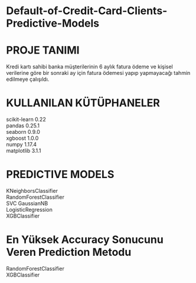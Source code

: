 # Default-of-Credit-Card-Clients-Predictive-Models

# PROJE TANIMI
Kredi kartı sahibi banka müşterilerinin 6 aylık fatura ödeme ve kişisel verilerine göre bir sonraki ay için fatura ödemesi yapıp yapmayacağı tahmin edilmeye çalışıldı.

# KULLANILAN KÜTÜPHANELER
scikit-learn 0.22  
pandas 0.25.1  
seaborn 0.9.0  
xgboost 1.0.0  
numpy 1.17.4  
matplotlib 3.1.1  

# PREDICTIVE MODELS
KNeighborsClassifier  
RandomForestClassifier  
SVC
GaussianNB  
LogisticRegression  
XGBClassifier  

# En Yüksek Accuracy Sonucunu Veren Prediction Metodu
RandomForestClassifier  
XGBClassifier
